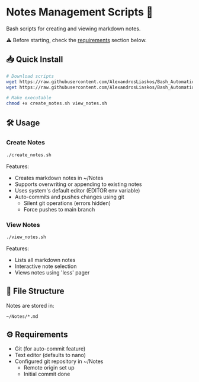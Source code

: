 # Notes Management Scripts 📝

Bash scripts for creating and viewing markdown notes. 

⚠️ Before starting, check the [requirements](#%EF%B8%8F-requirements) section below.

## 📥 Quick Install

```bash
# Download scripts
wget https://raw.githubusercontent.com/AlexandrosLiaskos/Bash_Automations/main/create_notes/create_notes.sh
wget https://raw.githubusercontent.com/AlexandrosLiaskos/Bash_Automations/main/create_notes/view_notes.sh

# Make executable
chmod +x create_notes.sh view_notes.sh
```

## 🛠️ Usage

### Create Notes
```bash
./create_notes.sh
```

Features:
- Creates markdown notes in ~/Notes
- Supports overwriting or appending to existing notes
- Uses system's default editor (EDITOR env variable)
- Auto-commits and pushes changes using git
  - Silent git operations (errors hidden)
  - Force pushes to main branch

### View Notes
```bash
./view_notes.sh
```

Features:
- Lists all markdown notes
- Interactive note selection
- Views notes using 'less' pager

## 📁 File Structure
Notes are stored in:
```
~/Notes/*.md
```

## ⚙️ Requirements
- Git (for auto-commit feature)
- Text editor (defaults to nano)
- Configured git repository in ~/Notes
  - Remote origin set up
  - Initial commit done
